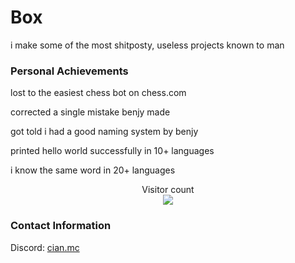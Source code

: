 # Box  

i make some of the most shitposty, useless projects known to man  
### Personal Achievements  

lost to the easiest chess bot on chess.com  

corrected a single mistake benjy made  

got told i had a good naming system by benjy  

printed hello world successfully in 10+ languages  

i know the same word in 20+ languages  

<p align="center"> 
  Visitor count<br>
  <img src="https://profile-counter.glitch.me/Bocksa/count.svg" />
</p>

### Contact Information  

Discord: [cian.mc](https://discord.com/users/798027635979845682)  
